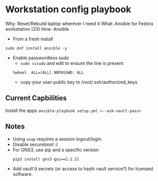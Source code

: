 # Workstation config playbook
Why: Reset/Rebuild laptop wherever I need it
What: Ansible for Fedora workstation (33)
How: Ansible

- From a fresh install
```
sudo dnf install ansible -y
```
- Enable passwordless sudo
  - `sudo visudo` and edit to ensure the line is present
  ```
  %wheel  ALL=(ALL) NOPASSWD: ALL
  ```
  - copy your user public key to /root/.ssh/authorized_keys

## Current Capbilities  
Install the apps
`ansible-playbook setup.yml <--ask-vault-pass>`

## Notes
- Using `snap` requires a session logout/login. 
- Disable secureboot :( 
- For GNS3, use pip and a specific version
    ```
    pip3 install gns3-gui==2.1.21
    ```
- Add vault'd secrets (or access to hashi vault service?) for licensed software.